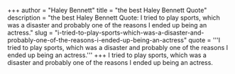 +++
author = "Haley Bennett"
title = "the best Haley Bennett Quote"
description = "the best Haley Bennett Quote: I tried to play sports, which was a disaster and probably one of the reasons I ended up being an actress."
slug = "i-tried-to-play-sports-which-was-a-disaster-and-probably-one-of-the-reasons-i-ended-up-being-an-actress"
quote = '''I tried to play sports, which was a disaster and probably one of the reasons I ended up being an actress.'''
+++
I tried to play sports, which was a disaster and probably one of the reasons I ended up being an actress.
